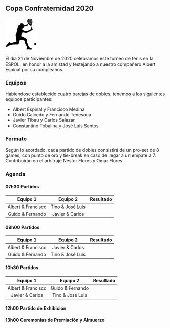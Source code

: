 ## Copa Confraternidad 2020

<img src="./noun_Tennis_2831357.png" width="100">

El día 21 de Noviembre de 2020 celebramos este torneo de ténis en la ESPOL, en honor a la amistad y festejando a nuestro compañero Albert Espinal por su cumpleaños.

### Equipos

Habiendose establecido cuatro parejas de dobles, tenemos a los siguientes equipos participantes:

- Albert Espinal y Francisco Medina
- Guido Caicedo y Fernando Tenesaca
- Javier Tibau y Carlos Salazar
- Constantino Tobalina y José Luis Santos

### Formato

Según lo acordado, cada partido de dobles consistirá de un pro-set de 8 games, con punto de oro y tie-break en caso de llegar a un empate a 7. Contribuirán en el arbitraje Néstor Flores y Omar Flores.

### Agenda

#### 07h30 Partidos


**Equipo 1**|**Equipo 2**|**Resultado**
:-----:|:-----:|:-----:
Albert & Francisco|Tino & José Luis|	
Guido & Fernando|Javier & Carlos| 


#### 09h00 Partidos


**Equipo 1**|**Equipo 2**|**Resultado**
:-----:|:-----:|:-----:
Albert & Francisco|Javier & Carlos|	
Guido & Fernando|Tino & José Luis|	


#### 10h30 Partidos 


**Equipo 1**|**Equipo 2**|**Resultado**
:-----:|:-----:|:-----:
Albert & Francisco|Guido & Fernando| 
Javier & Carlos|Tino & José Luis| 


#### 12h00 Partido de Exhibición

#### 13h00 Ceremonias de Premiación y Almuerzo



